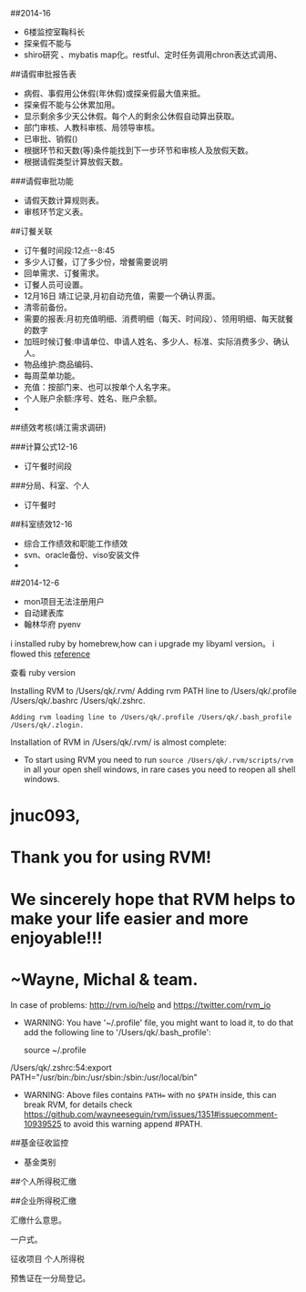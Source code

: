 ##2014-16
*	6楼监控室鞠科长
*	探亲假不能与
*	shiro研究 、mybatis map化。restful、定时任务调用chron表达式调用、

##请假审批报告表

*	病假、事假用公休假(年休假)或探亲假最大值来抵。
*	探亲假不能与公休累加用。
*	显示剩余多少天公休假。每个人的剩余公休假自动算出获取。
*	部门审核、人教科审核、局领导审核。
*	已审批、销假()
*	根据环节和天数(等)条件能找到下一步环节和审核人及放假天数。
*	根据请假类型计算放假天数。

###请假审批功能
*	请假天数计算规则表。
*	审核环节定义表。

##订餐关联
*	订午餐时间段:12点--8:45
*	多少人订餐，订了多少份，增餐需要说明
*	回单需求、订餐需求。
*	订餐人员可设置。
*	12月16日 靖江记录,月初自动充值，需要一个确认界面。
*	清零前备份。
*	需要的报表:月初充值明细、消费明细（每天、时间段）、领用明细、每天就餐的数字
*	加班时候订餐:申请单位、申请人姓名、多少人、标准、实际消费多少、确认人。
*	物品维护:商品编码、
*	每周菜单功能。
*	充值：按部门来、也可以按单个人名字来。
*	个人账户余额:序号、姓名、账户余额。
*	

##绩效考核(靖江需求调研)

###计算公式12-16
*	订午餐时间段

###分局、科室、个人
*	订午餐时

##科室绩效12-16
*	综合工作绩效和职能工作绩效
*	svn、oracle备份、viso安装文件
*	

##2014-12-6
* mon项目无法注册用户
* 自动建表库
* 翰林华府 pyenv

i installed ruby by homebrew,how can i upgrade my libyaml version。 i flowed this [reference](https://www.ruby-lang.org/en/news/2014/03/29/heap-overflow-in-yaml-uri-escape-parsing-cve-2014-2525/) 

查看 ruby version




Installing RVM to /Users/qk/.rvm/
    Adding rvm PATH line to /Users/qk/.profile /Users/qk/.bashrc /Users/qk/.zshrc.
    
    Adding rvm loading line to /Users/qk/.profile /Users/qk/.bash_profile /Users/qk/.zlogin.
    
Installation of RVM in /Users/qk/.rvm/ is almost complete:

  * To start using RVM you need to run `source /Users/qk/.rvm/scripts/rvm`
    in all your open shell windows, in rare cases you need to reopen all shell windows.

# jnuc093,
#
#   Thank you for using RVM!
#   We sincerely hope that RVM helps to make your life easier and more enjoyable!!!
#
# ~Wayne, Michal & team.

In case of problems: http://rvm.io/help and https://twitter.com/rvm_io

  * WARNING: You have '~/.profile' file, you might want to load it,
    to do that add the following line to '/Users/qk/.bash_profile':

      source ~/.profile

/Users/qk/.zshrc:54:export PATH="/usr/bin:/bin:/usr/sbin:/sbin:/usr/local/bin"

  * WARNING: Above files contains `PATH=` with no `$PATH` inside, this can break RVM,
    for details check https://github.com/wayneeseguin/rvm/issues/1351#issuecomment-10939525
    to avoid this warning append #PATH.
    
   
##基金征收监控
*	基金类别 

##个人所得税汇缴

##企业所得税汇缴

汇缴什么意思。

一户式。

征收项目
	个人所得税
	
预售证在一分局登记。














